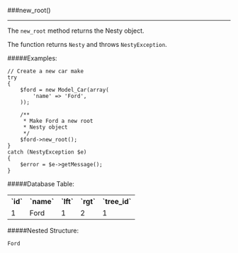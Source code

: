 ###new_root()

----------

The `new_root` method returns the Nesty object.

The function returns `Nesty` and throws `NestyException`.

#####Examples:

	// Create a new car make
	try
	{
		$ford = new Model_Car(array(
			'name' => 'Ford',
		));

		/**
		 * Make Ford a new root
		 * Nesty object
		 */
		$ford->new_root();
	}
	catch (NestyException $e)
	{
		$error = $e->getMessage();
	}

#####Database Table:

<table>
	<tr>
		<th>`id`</th>
		<th>`name`</th>
		<th>`lft`</th>
		<th>`rgt`</th>
		<th>`tree_id`</th>
	</tr>
	<tr>
		<td>1</td>
		<td>Ford</td>
		<td>1</td>
		<td>2</td>
		<td>1</td>
	</tr>
</table>

#####Nested Structure:

	Ford
